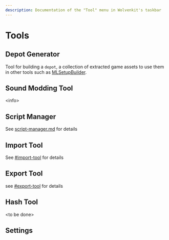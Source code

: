 ```yaml
---
description: Documentation of the "Tool" menu in Wolvenkit's taskbar
---
```


# Tools

## Depot Generator

Tool for building a `depot`, a collection of extracted game assets to use them in other tools such as [MLSetupBuilder](http://127.0.0.1:5000/s/4gzcGtLrr90pVjAWVdTc/for-mod-creators/modding-tools/mlsetup-builder).

## Sound Modding Tool

\<info>

## Script Manager

See [script-manager.md](script-manager.md "mention") for details

## Import Tool

See [#import-tool](tools-import-export.md#import-tool "mention") for details

## Export Tool

see [#export-tool](tools-import-export.md#export-tool "mention") for details

## Hash Tool

\<to be done>

## Settings



